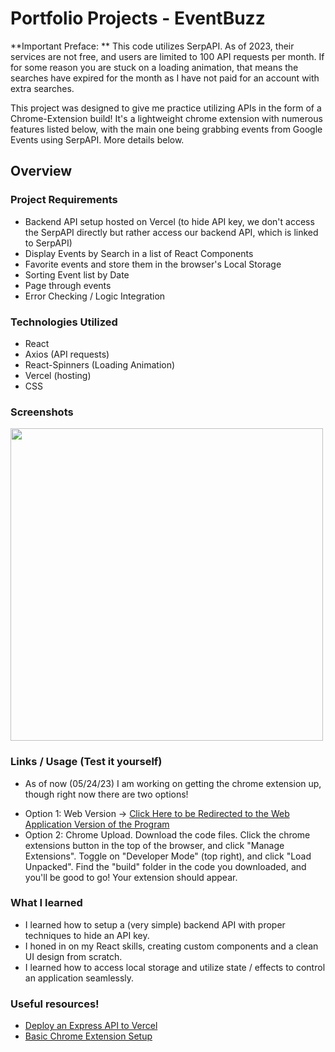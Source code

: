 # Portfolio Projects - EventBuzz

**Important Preface: ** This code utilizes SerpAPI. As of 2023, their services are not free, and users are limited to 100 API requests per month. If for some reason you are stuck on a loading animation, that means the searches have expired for the month as I have not paid for an account with extra searches.

This project was designed to give me practice utilizing APIs in the form of a Chrome-Extension build! It's a lightweight chrome extension with numerous features listed below, with the main one being grabbing events from Google Events using SerpAPI. More details below. 

## Overview

### Project Requirements

- Backend API setup hosted on Vercel (to hide API key, we don't access the SerpAPI directly but rather access our backend API, which is linked to SerpAPI)
- Display Events by Search in a list of React Components
- Favorite events and store them in the browser's Local Storage
- Sorting Event list by Date
- Page through events
- Error Checking / Logic Integration

### Technologies Utilized

- React
- Axios (API requests)
- React-Spinners (Loading Animation)
- Vercel (hosting)
- CSS 

### Screenshots

<img src="https://github.com/sddiaz/Portfolio/assets/101738608/4745d92b-b1d0-47cb-b719-d5bfe96ca3dc" height="500">

### Links / Usage (Test it yourself)

* As of now (05/24/23) I am working on getting the chrome extension up, though right now there are two options!
- Option 1: Web Version -> [Click Here to be Redirected to the Web Application Version of the Program](https://eventbuzzz.netlify.app/)
- Option 2: Chrome Upload. Download the code files. Click the chrome extensions button in the top of the browser, and click "Manage Extensions". Toggle on "Developer Mode" (top right), and click "Load Unpacked". Find the "build" folder in the code you downloaded, and you'll be good to go! Your extension should appear. 

### What I learned

- I learned how to setup a (very simple) backend API with proper techniques to hide an API key. 
- I honed in on my React skills, creating custom components and a clean UI design from scratch. 
- I learned how to access local storage and utilize state / effects to control an application seamlessly.


### Useful resources!
- [Deploy an Express API to Vercel](https://www.youtube.com/watch?v=B-T69_VP2Ls)
- [Basic Chrome Extension Setup](https://www.youtube.com/watch?v=WvnZPwq4dJs)
